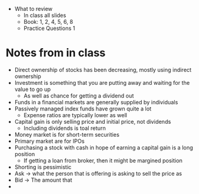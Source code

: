 - What to review
	- In class all slides
	- Book: 1, 2, 4, 5, 6, 8
	- Practice Questions 1
# Notes from in class
- Direct ownership of stocks has been decreasing, mostly using indirect ownership
- Investment is something that you are putting away and waiting for the value to go up
	- As well as chance for getting a dividend out
- Funds in a financial markets are generally supplied by individuals
- Passively managed index funds have grown quite a lot
	- Expense ratios are typically lower as well
- Capital gain is only selling price and initial price, not dividends
	- Including dividends is toal return
- Money market is for short-term securities
- Primary market are for IPOs
- Purchasing a stock with cash in hope of earning a capital gain is a long position
	- If getting a loan from broker, then it might be margined position
- Shorting is pessimistic
- Ask -> what the person that is offering is asking to sell the price as
- Bid -> The amount that 
- 